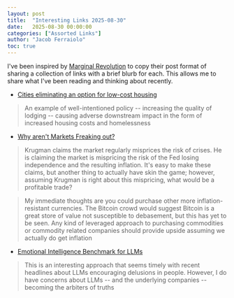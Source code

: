 ```yaml
---
layout: post
title:  "Interesting Links 2025-08-30"
date:   2025-08-30 00:00:00
categories: ["Assorted Links"]
author: "Jacob Ferraiolo"
toc: true
---
```


I've been inspired by [Marginal Revolution](https://marginalrevolution.com/) to copy
their post format of sharing a collection of links with a brief blurb for each. This allows
me to share what I've been reading and thinking about recently.

- [Cities eliminating an option for low-cost housing](https://www.pew.org/en/research-and-analysis/issue-briefs/2025/07/how-states-and-cities-decimated-americans-lowest-cost-housing-option)

> An example of well-intentioned policy -- increasing the quality of lodging -- causing adverse downstream impact in the form
> of increased housing costs and homelessness

- [Why aren't Markets Freaking out?](https://paulkrugman.substack.com/p/why-arent-markets-freaking-out)

> Krugman claims the market regularly misprices the risk of crises. He is claiming
> the market is mispricing the risk of the Fed losing independence and the resulting 
> inflation. It's easy to make these claims, but another thing to actually have skin 
> the game; however, assuming Krugman is right about this mispricing, what would be a profitable trade?

> My immediate thoughts are you could purchase other more inflation-resistant currencies. 
> The Bitcoin crowd would suggest Bitcoin is a great store of value not susceptible
> to debasement, but this has yet to be seen. Any kind of leveraged approach to purchasing
> commodities or commodity related companies should provide upside assuming we 
> actually do get inflation

- [Emotional Intelligence Benchmark for LLMs](https://eqbench.com/spiral-bench.html)

> This is an interesting approach that seems timely with recent headlines about LLMs 
> encouraging delusions in people. However, I do have concerns about LLMs -- and the underlying
> companies -- becoming the arbiters of truths